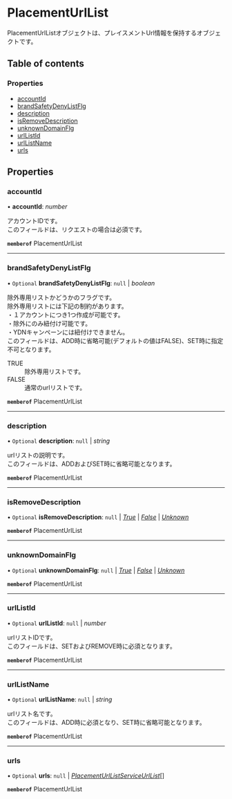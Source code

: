 # PlacementUrlList


<div lang=\"ja\">PlacementUrlListオブジェクトは、プレイスメントUrl情報を保持するオブジェクトです。</div> 

## Table of contents

### Properties

- [accountId](placementurllist.md#accountid)
- [brandSafetyDenyListFlg](placementurllist.md#brandsafetydenylistflg)
- [description](placementurllist.md#description)
- [isRemoveDescription](placementurllist.md#isremovedescription)
- [unknownDomainFlg](placementurllist.md#unknowndomainflg)
- [urlListId](placementurllist.md#urllistid)
- [urlListName](placementurllist.md#urllistname)
- [urls](placementurllist.md#urls)

## Properties

### accountId

• **accountId**: *number*

<div lang=\"ja\"> アカウントIDです。<br> このフィールドは、リクエストの場合は必須です。 </div> 

**`memberof`** PlacementUrlList

___

### brandSafetyDenyListFlg

• `Optional` **brandSafetyDenyListFlg**: ``null`` \| *boolean*

<div lang=\"ja\"> 除外専用リストかどうかのフラグです。<br> 除外専用リストには下記の制約があります。<br> ・１アカウントにつき1つ作成が可能です。<br> ・除外にのみ紐付け可能です。<br> ・YDNキャンペーンには紐付けできません。<br> このフィールドは、ADD時に省略可能(デフォルトの値はFALSE)、SET時に指定不可となります。 </div>  <dl class=term>   <dt class=\"term__item\">TRUE</dt>   <dd class=\"term__desc\"><span lang=\"ja\">除外専用リストです。</span></dd>   <dt class=\"term__item\">FALSE</dt>   <dd class=\"term__desc\"><span lang=\"ja\">通常のurlリストです。</span></dd> </dl>

**`memberof`** PlacementUrlList

___

### description

• `Optional` **description**: ``null`` \| *string*

<div lang=\"ja\"> urlリストの説明です。<br> このフィールドは、ADDおよびSET時に省略可能となります。 </div> 

**`memberof`** PlacementUrlList

___

### isRemoveDescription

• `Optional` **isRemoveDescription**: ``null`` \| [*True*](./enums/placementurllistserviceisremoveflg.md#true) \| [*False*](./enums/placementurllistserviceisremoveflg.md#false) \| [*Unknown*](./enums/placementurllistserviceisremoveflg.md#unknown)

**`memberof`** PlacementUrlList

___

### unknownDomainFlg

• `Optional` **unknownDomainFlg**: ``null`` \| [*True*](./enums/placementurllistserviceunknowndomainflg.md#true) \| [*False*](./enums/placementurllistserviceunknowndomainflg.md#false) \| [*Unknown*](./enums/placementurllistserviceunknowndomainflg.md#unknown)

**`memberof`** PlacementUrlList

___

### urlListId

• `Optional` **urlListId**: ``null`` \| *number*

<div lang=\"ja\"> urlリストIDです。<br> このフィールドは、SETおよびREMOVE時に必須となります。 </div> 

**`memberof`** PlacementUrlList

___

### urlListName

• `Optional` **urlListName**: ``null`` \| *string*

<div lang=\"ja\"> urlリスト名です。<br> このフィールドは、ADD時に必須となり、SET時に省略可能となります。 </div> 

**`memberof`** PlacementUrlList

___

### urls

• `Optional` **urls**: ``null`` \| [*PlacementUrlListServiceUrlList*](placementurllistserviceurllist.md)[]

**`memberof`** PlacementUrlList
